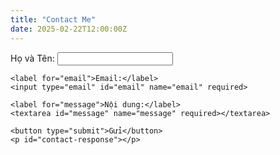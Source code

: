 ```yaml
---
title: "Contact Me"
date: 2025-02-22T12:00:00Z
---
```


<form id="contact-form">
    <label for="name">Họ và Tên:</label>
    <input type="text" id="name" name="name" required>

    <label for="email">Email:</label>
    <input type="email" id="email" name="email" required>

    <label for="message">Nội dung:</label>
    <textarea id="message" name="message" required></textarea>

    <button type="submit">Gửi</button>
    <p id="contact-response"></p>
</form>

<script>
const contactAPIUrl = "https://255125pygl.execute-api.ap-southeast-1.amazonaws.com/production/contact";

document.getElementById("contact-form").addEventListener("submit", function(event) {
    event.preventDefault();
    const formData = {
        name: document.getElementById("name").value,
        email: document.getElementById("email").value,
        message: document.getElementById("message").value
    };

    fetch(contactAPIUrl, {
        method: "POST",
        body: JSON.stringify(formData),
        headers: { "Content-Type": "application/json" }
    })
    .then(response => response.json())
    .then(data => {
        document.getElementById("contact-response").innerText = data.message || "Gửi thành công!";
    })
    .catch(error => {
        document.getElementById("contact-response").innerText = "Có lỗi xảy ra, vui lòng thử lại!";
        console.error("Lỗi khi gửi contact form:", error);
    });
});
</script>
